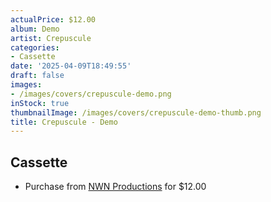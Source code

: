 ```yaml
---
actualPrice: $12.00
album: Demo
artist: Crepuscule
categories:
- Cassette
date: '2025-04-09T18:49:55'
draft: false
images:
- /images/covers/crepuscule-demo.png
inStock: true
thumbnailImage: /images/covers/crepuscule-demo-thumb.png
title: Crepuscule - Demo
---
```


## Cassette
* Purchase from [NWN Productions](http://shop.nwnprod.com/index.php?route=product/product&path=73&product_id=61105&sort=pd.name&order=ASC) for $12.00
